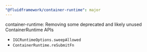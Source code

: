 ```yaml
---
"@fluidframework/container-runtime": major
---
```


container-runtime: Removing some deprecated and likely unused ContainerRuntime APIs

-   `IGCRuntimeOptions.sweepAllowed`
-   `ContainerRuntime.reSubmitFn`
